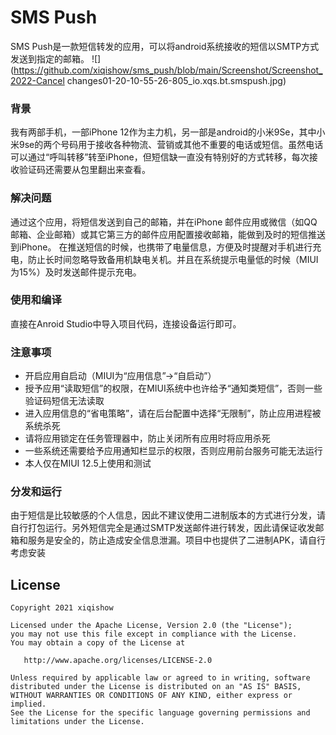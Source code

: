 # SMS Push
SMS Push是一款短信转发的应用，可以将android系统接收的短信以SMTP方式发送到指定的邮箱。
![](https://github.com/xiqishow/sms_push/blob/main/Screenshot/Screenshot_2022-Cancel changes01-20-10-55-26-805_io.xqs.bt.smspush.jpg)
### 背景
我有两部手机，一部iPhone 12作为主力机，另一部是android的小米9Se，其中小米9se的两个号码用于接收各种物流、营销或其他不重要的电话或短信。虽然电话可以通过“呼叫转移”转至iPhone，但短信缺一直没有特别好的方式转移，每次接收验证码还需要从包里翻出来查看。

### 解决问题
通过这个应用，将短信发送到自己的邮箱，并在iPhone 邮件应用或微信（如QQ邮箱、企业邮箱）或其它第三方的邮件应用配置接收邮箱，能做到及时的短信推送到iPhone。
在推送短信的时候，也携带了电量信息，方便及时提醒对手机进行充电，防止长时间忽略导致备用机缺电关机。并且在系统提示电量低的时候（MIUI为15%）及时发送邮件提示充电。

### 使用和编译
直接在Anroid Studio中导入项目代码，连接设备运行即可。

### 注意事项

* 开启应用自启动（MIUI为“应用信息”->“自启动”）
* 授予应用“读取短信”的权限，在MIUI系统中也许给予“通知类短信”，否则一些验证码短信无法读取
* 进入应用信息的“省电策略”，请在后台配置中选择“无限制”，防止应用进程被系统杀死
* 请将应用锁定在任务管理器中，防止关闭所有应用时将应用杀死
* 一些系统还需要给予应用通知栏显示的权限，否则应用前台服务可能无法运行
* 本人仅在MIUI 12.5上使用和测试

### 分发和运行
由于短信是比较敏感的个人信息，因此不建议使用二进制版本的方式进行分发，请自行打包运行。另外短信完全是通过SMTP发送邮件进行转发，因此请保证收发邮箱和服务是安全的，防止造成安全信息泄漏。项目中也提供了二进制APK，请自行考虑安装

License
-------

    Copyright 2021 xiqishow

    Licensed under the Apache License, Version 2.0 (the "License");
    you may not use this file except in compliance with the License.
    You may obtain a copy of the License at

       http://www.apache.org/licenses/LICENSE-2.0

    Unless required by applicable law or agreed to in writing, software
    distributed under the License is distributed on an "AS IS" BASIS,
    WITHOUT WARRANTIES OR CONDITIONS OF ANY KIND, either express or implied.
    See the License for the specific language governing permissions and
    limitations under the License.

